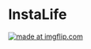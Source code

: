 # InstaLife




<a href="https://imgflip.com/gif/2728qw"><img src="https://i.imgflip.com/2728qw.gif" title="made at imgflip.com"/></a>
